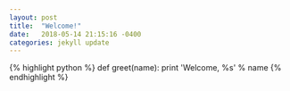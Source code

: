 ```yaml
---
layout: post
title:  "Welcome!"
date:   2018-05-14 21:15:16 -0400
categories: jekyll update
---
```


{% highlight python %}
def greet(name):
    print 'Welcome, %s' % name
{% endhighlight %}